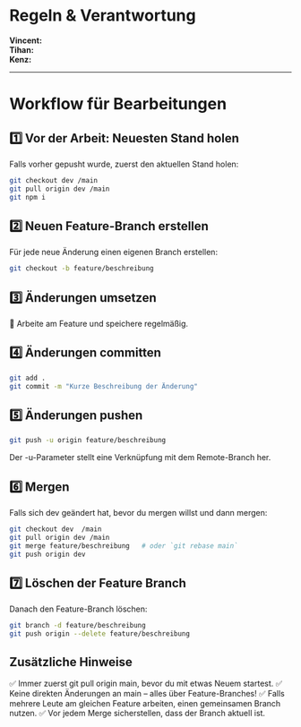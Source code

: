 # Regeln & Verantwortung  
**Vincent:**  
**Tihan:**  
**Kenz:**  

---  

# Workflow für Bearbeitungen  

## 1️⃣ Vor der Arbeit: Neuesten Stand holen  
Falls vorher gepusht wurde, zuerst den aktuellen Stand holen:  

```bash
git checkout dev /main
git pull origin dev /main
git npm i
```
## 2️⃣ Neuen Feature-Branch erstellen
Für jede neue Änderung einen eigenen Branch erstellen:
```bash
git checkout -b feature/beschreibung
```

## 3️⃣ Änderungen umsetzen
🔹 Arbeite am Feature und speichere regelmäßig.

## 4️⃣ Änderungen committen
```bash
git add .
git commit -m "Kurze Beschreibung der Änderung"
```

## 5️⃣ Änderungen pushen
```bash
git push -u origin feature/beschreibung
```
 Der -u-Parameter stellt eine Verknüpfung mit dem Remote-Branch her.
 
## 6️⃣ Mergen
Falls sich dev geändert hat, bevor du mergen willst und dann mergen:
```bash
git checkout dev  /main
git pull origin dev /main
git merge feature/beschreibung   # oder `git rebase main`
git push origin dev
```
## 7️⃣ Löschen der Feature Branch 
Danach den Feature-Branch löschen:
```bash
git branch -d feature/beschreibung
git push origin --delete feature/beschreibung
```

## Zusätzliche Hinweise
✅ Immer zuerst git pull origin main, bevor du mit etwas Neuem startest.
✅ Keine direkten Änderungen an main – alles über Feature-Branches!
✅ Falls mehrere Leute am gleichen Feature arbeiten, einen gemeinsamen Branch nutzen.
✅ Vor jedem Merge sicherstellen, dass der Branch aktuell ist.
